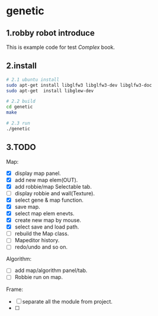 # genetic

## 1.robby robot introduce

This is example code for test *Complex* book.

## 2.install
```bash
# 2.1 ubuntu install 
sudo apt-get install libglfw3 libglfw3-dev libglfw3-doc
sudo apt-get  install libglew-dev

# 2.2 build
cd genetic
make

# 2.3 run
./genetic
```

## 3.TODO

Map:
- [x] display map panel.
- [x] add new map elem(OUT).
- [x] add robbie/map Selectable tab.
- [ ] display robbie and wall(Texture).
- [x] select gene & map function.
- [x] save map.
- [x] select map elem enevts.
- [x] create new map by mouse.
- [x] select save and load path.
- [ ] rebuild the Map class.
- [ ] Mapeditor history.
- [ ] redo/undo and so on.

Algorithm:
- [ ] add map/algorithm panel/tab.
- [ ] Robbie run on map.

Frame:
- [ ] separate all the module from project.
- [ ] 



